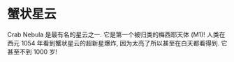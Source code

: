 # 蟹状星云

Crab Nebula 是最有名的星云之一. 它是第一个被归类的梅西耶天体 (M1)! 人类在西元
1054 年看到蟹状星云的超新星爆炸, 因为太亮了所以甚至在白天都看得到. 它甚至不到
1000 岁!
